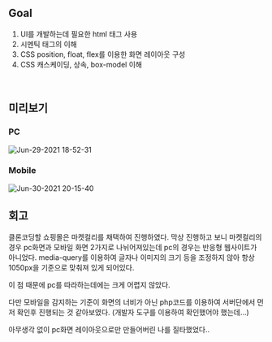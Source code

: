 ## Goal
1. UI를 개발하는데 필요한 html 태그 사용
2. 시멘틱 태그의 이해
3. CSS position, float, flex를 이용한 화면 레이아웃 구성
4. CSS 캐스케이딩, 상속, box-model 이해

<br>

## 미리보기 
### PC
![Jun-29-2021 18-52-31](https://user-images.githubusercontent.com/38929712/123777572-4d51b480-d90b-11eb-90d6-f17704383b53.gif)

### Mobile
![Jun-30-2021 20-15-40](https://user-images.githubusercontent.com/38929712/123951716-0ed9f980-d9e0-11eb-96dc-69b83ea23165.gif)



## 회고
클론코딩할 쇼핑몰은 마켓컬리를 채택하여 진행하였다.
막상 진행하고 보니 마켓컬리의 경우 pc화면과 모바일 화면 2가지로 나뉘어져있는데 pc의 경우는 반응형 웹사이트가 아니었다. media-query를 이용하여 글자나 이미지의 크기 등을 조정하지 않아 항상 1050px을 기준으로 맞춰져 있게 되어있다. 

이 점 때문에 pc를 따라하는데에는 크게 어렵지 않았다.

다만 모바일을 감지하는 기준이 화면의 너비가 아닌 php코드를 이용하여 서버단에서 먼저 확인후 진행되는 것 같아보였다. (개발자 도구를 이용하여 확인했어야 했는데...)

아무생각 없이 pc화면 레이아웃으로만 만들어버린 나를 질타했었다..